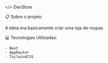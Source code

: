 *</>* DevStore

📋 Sobre o projeto

 A ideia era basicamente criar uma loja de roupas

💻 Tecnologias Utilizadas:

```
- Next
- AppRouter
- TailwindCSS
```
